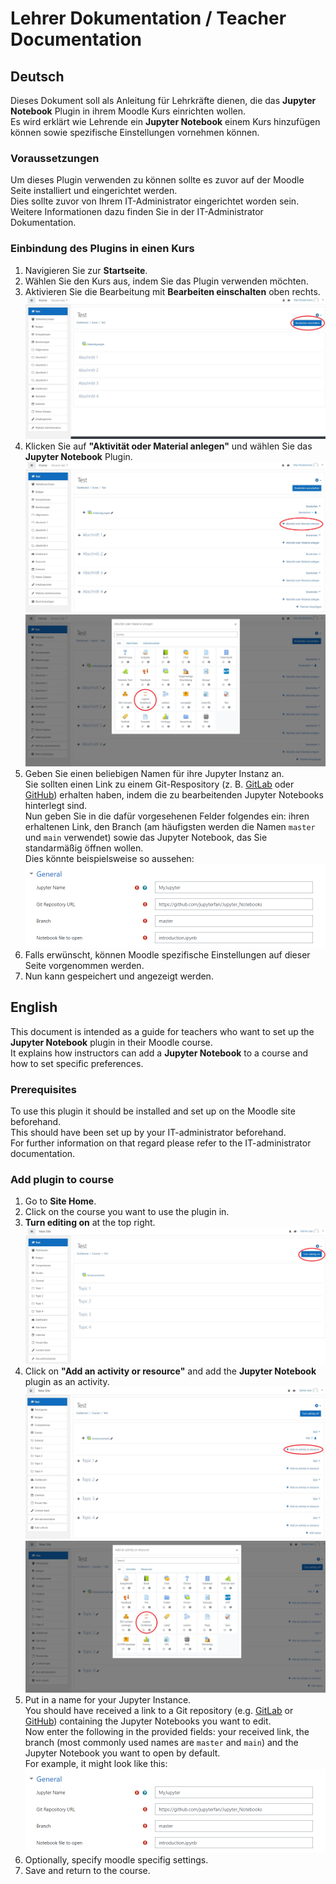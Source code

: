# Lehrer Dokumentation / Teacher Documentation

## Deutsch

Dieses Dokument soll als Anleitung für Lehrkräfte dienen, die das **Jupyter Notebook** Plugin in ihrem Moodle Kurs einrichten wollen.\
Es wird erklärt wie Lehrende ein **Jupyter Notebook** einem Kurs hinzufügen können sowie spezifische Einstellungen vornehmen können.

### Voraussetzungen

Um dieses Plugin verwenden zu können sollte es zuvor auf der Moodle Seite installiert und eingerichtet werden.\
Dies sollte zuvor von Ihrem IT-Administrator eingerichtet worden sein.\
Weitere Informationen dazu finden Sie in der IT-Administrator Dokumentation.

### Einbindung des Plugins in einen Kurs

1. Navigieren Sie zur **Startseite**.
2. Wählen Sie den Kurs aus, indem Sie das Plugin verwenden möchten.
3. Aktivieren Sie die Bearbeitung mit **Bearbeiten einschalten** oben rechts.
   ![courseEditingOn](images/bearbeitenEinschalten.png)
4. Klicken Sie auf **"Aktivität oder Material anlegen"** und wählen Sie das **Jupyter Notebook** Plugin.
   ![addActivity](images/aktivitaetAnlegen.png)
   ![jupyterPlugin](images/jupyterNotebookWaehlen.png)
5. Geben Sie einen beliebigen Namen für ihre Jupyter Instanz an.\
   Sie sollten einen Link zu einem Git-Respository (z. B. [GitLab](https://gitlab.com/) oder [GitHub](https://github.com/)) erhalten haben, indem die zu bearbeitenden Jupyter Notebooks hinterlegt sind.\
   Nun geben Sie in die dafür vorgesehenen Felder folgendes ein: ihren erhaltenen Link, den Branch (am häufigsten werden die Namen `master` und `main` verwendet) sowie das Jupyter Notebook, das Sie standarmäßig öffnen wollen.\
   Dies könnte beispielsweise so aussehen:
   ![addGitSettings](images/addGitSettings.PNG)
6. Falls erwünscht, können Moodle spezifische Einstellungen auf dieser Seite vorgenommen werden.
7. Nun kann gespeichert und angezeigt werden.

## English

This document is intended as a guide for teachers who want to set up the **Jupyter Notebook** plugin in their Moodle course.\
It explains how instructors can add a **Jupyter Notebook** to a course and how to set specific preferences.

### Prerequisites

To use this plugin it should be installed and set up on the Moodle site beforehand.\
This should have been set up by your IT-administrator beforehand.\
For further information on that regard please refer to the IT-administrator documentation.

### Add plugin to course

1. Go to **Site Home**.
2. Click on the course you want to use the plugin in.
3. **Turn editing on** at the top right.
   ![courseEditingOn](images/courseEditingOn.png)
4. Click on **"Add an activity or resource"** and add the **Jupyter Notebook** plugin as an activity.
   ![addActivity](images/addActivity.png)
   ![jupyterPlugin](images/addJupyter.png)
5. Put in a name for your Jupyter Instance.\
   You should have received a link to a Git repository (e.g. [GitLab](https://gitlab.com/) or [GitHub](https://github.com/)) containing the Jupyter Notebooks you want to edit.\
    Now enter the following in the provided fields: your received link, the branch (most commonly used names are `master` and `main`) and the Jupyter Notebook you want to open by default.\
    For example, it might look like this:
   ![addGitSettings](images/addGitSettings.PNG)
6. Optionally, specify moodle specifig settings.
7. Save and return to the course.
